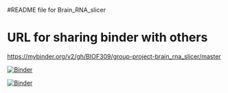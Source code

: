 #README file for Brain_RNA_slicer

# URL for sharing binder with others



https://mybinder.org/v2/gh/BIOF309/group-project-brain_rna_slicer/master

[![Binder](https://mybinder.org/badge_logo.svg)](https://mybinder.org/v2/gh/BIOF309/group-project-brain_rna_slicer/blob/master/4.0%20Brain_RNA_slicer.ipynb/master)


[![Binder](https://mybinder.org/badge_logo.svg)](https://mybinder.org/v2/gh/BIOF309/group-project-brain_rna_slicer/blob/master/4.0%20Brain_RNA_slicer.ipynb/master)
